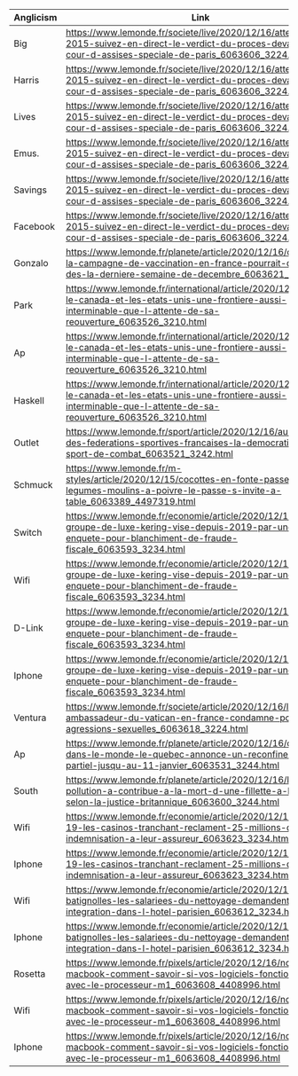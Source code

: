 | Anglicism | Link |
|-----------|------|
| Big | https://www.lemonde.fr/societe/live/2020/12/16/attentats-de-2015-suivez-en-direct-le-verdict-du-proces-devant-la-cour-d-assises-speciale-de-paris_6063606_3224.html |
| Harris | https://www.lemonde.fr/societe/live/2020/12/16/attentats-de-2015-suivez-en-direct-le-verdict-du-proces-devant-la-cour-d-assises-speciale-de-paris_6063606_3224.html |
| Lives | https://www.lemonde.fr/societe/live/2020/12/16/attentats-de-2015-suivez-en-direct-le-verdict-du-proces-devant-la-cour-d-assises-speciale-de-paris_6063606_3224.html |
| Emus. | https://www.lemonde.fr/societe/live/2020/12/16/attentats-de-2015-suivez-en-direct-le-verdict-du-proces-devant-la-cour-d-assises-speciale-de-paris_6063606_3224.html |
| Savings | https://www.lemonde.fr/societe/live/2020/12/16/attentats-de-2015-suivez-en-direct-le-verdict-du-proces-devant-la-cour-d-assises-speciale-de-paris_6063606_3224.html |
| Facebook | https://www.lemonde.fr/societe/live/2020/12/16/attentats-de-2015-suivez-en-direct-le-verdict-du-proces-devant-la-cour-d-assises-speciale-de-paris_6063606_3224.html |
| Gonzalo | https://www.lemonde.fr/planete/article/2020/12/16/covid-19-la-campagne-de-vaccination-en-france-pourrait-debuter-des-la-derniere-semaine-de-decembre_6063621_3244.html |
| Park | https://www.lemonde.fr/international/article/2020/12/16/entre-le-canada-et-les-etats-unis-une-frontiere-aussi-interminable-que-l-attente-de-sa-reouverture_6063526_3210.html |
| Ap | https://www.lemonde.fr/international/article/2020/12/16/entre-le-canada-et-les-etats-unis-une-frontiere-aussi-interminable-que-l-attente-de-sa-reouverture_6063526_3210.html |
| Haskell | https://www.lemonde.fr/international/article/2020/12/16/entre-le-canada-et-les-etats-unis-une-frontiere-aussi-interminable-que-l-attente-de-sa-reouverture_6063526_3210.html |
| Outlet | https://www.lemonde.fr/sport/article/2020/12/16/au-sein-des-federations-sportives-francaises-la-democratie-est-un-sport-de-combat_6063521_3242.html |
| Schmuck | https://www.lemonde.fr/m-styles/article/2020/12/15/cocottes-en-fonte-passe-legumes-moulins-a-poivre-le-passe-s-invite-a-table_6063389_4497319.html |
| Switch | https://www.lemonde.fr/economie/article/2020/12/16/le-groupe-de-luxe-kering-vise-depuis-2019-par-une-enquete-pour-blanchiment-de-fraude-fiscale_6063593_3234.html |
| Wifi | https://www.lemonde.fr/economie/article/2020/12/16/le-groupe-de-luxe-kering-vise-depuis-2019-par-une-enquete-pour-blanchiment-de-fraude-fiscale_6063593_3234.html |
| D-Link | https://www.lemonde.fr/economie/article/2020/12/16/le-groupe-de-luxe-kering-vise-depuis-2019-par-une-enquete-pour-blanchiment-de-fraude-fiscale_6063593_3234.html |
| Iphone | https://www.lemonde.fr/economie/article/2020/12/16/le-groupe-de-luxe-kering-vise-depuis-2019-par-une-enquete-pour-blanchiment-de-fraude-fiscale_6063593_3234.html |
| Ventura | https://www.lemonde.fr/societe/article/2020/12/16/l-ancien-ambassadeur-du-vatican-en-france-condamne-pour-agressions-sexuelles_6063618_3224.html |
| Ap | https://www.lemonde.fr/planete/article/2020/12/16/covid-19-dans-le-monde-le-quebec-annonce-un-reconfinement-partiel-jusqu-au-11-janvier_6063531_3244.html |
| South | https://www.lemonde.fr/planete/article/2020/12/16/la-pollution-a-contribue-a-la-mort-d-une-fillette-a-londres-selon-la-justice-britannique_6063600_3244.html |
| Wifi | https://www.lemonde.fr/economie/article/2020/12/16/covid-19-les-casinos-tranchant-reclament-25-millions-d-indemnisation-a-leur-assureur_6063623_3234.html |
| Iphone | https://www.lemonde.fr/economie/article/2020/12/16/covid-19-les-casinos-tranchant-reclament-25-millions-d-indemnisation-a-leur-assureur_6063623_3234.html |
| Wifi | https://www.lemonde.fr/economie/article/2020/12/16/ibis-batignolles-les-salariees-du-nettoyage-demandent-leur-integration-dans-l-hotel-parisien_6063612_3234.html |
| Iphone | https://www.lemonde.fr/economie/article/2020/12/16/ibis-batignolles-les-salariees-du-nettoyage-demandent-leur-integration-dans-l-hotel-parisien_6063612_3234.html |
| Rosetta | https://www.lemonde.fr/pixels/article/2020/12/16/nouveaux-macbook-comment-savoir-si-vos-logiciels-fonctionnent-avec-le-processeur-m1_6063608_4408996.html |
| Wifi | https://www.lemonde.fr/pixels/article/2020/12/16/nouveaux-macbook-comment-savoir-si-vos-logiciels-fonctionnent-avec-le-processeur-m1_6063608_4408996.html |
| Iphone | https://www.lemonde.fr/pixels/article/2020/12/16/nouveaux-macbook-comment-savoir-si-vos-logiciels-fonctionnent-avec-le-processeur-m1_6063608_4408996.html |
